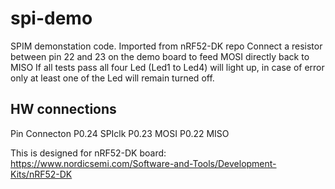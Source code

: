 # spi-demo
SPIM demonstation code. Imported from nRF52-DK repo
Connect a resistor between pin 22 and 23 on the demo board to feed MOSI directly back to MISO
If all tests pass all four Led (Led1 to Led4) will light up, in case of error only at least one of the Led will remain turned off.


## HW connections
Pin     Connecton
P0.24   SPIclk
P0.23   MOSI
P0.22   MISO

This is designed for nRF52-DK board:
https://www.nordicsemi.com/Software-and-Tools/Development-Kits/nRF52-DK
